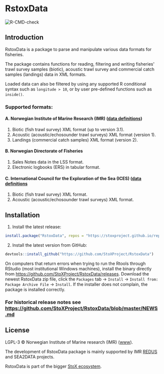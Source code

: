 # RstoxData

![R-CMD-check](https://github.com/StoXProject/RstoxData/workflows/R-CMD-check/badge.svg)

## Introduction

RstoxData is a package to parse and manipulate various data formats for fisheries.

The package contains functions for reading, filtering and writing fisheries' trawl survey samples (biotic), acoustic trawl survey and commercial catch samples (landings) data in XML formats.

Loaded data can also be filtered by using any supported R conditional syntax such as `longitude > 10`, or by user pre-defined functions such as `inside()`.

### Supported formats:

#### A. Norwegian Institute of Marine Research (IMR) ([data definitions](https://www.imr.no/formats/))

  1. Biotic (fish trawl survey) XML format (up to version 3.1).
  2. Acoustic (acoustic/echosounder trawl surveys) XML format (version 1).
  3. Landings (commercial catch samples) XML format (version 2).

#### B. Norwegian Directorate of Fisheries
  1. Sales Notes data in the LSS format.
  2. Electronic logbooks (ERS) in tabular format.

#### C. International Council for the Exploration of the Sea (ICES) ([data definitions](https://ices.dk/data/data-portals/Pages/acoustic.aspx)

  1. Biotic (fish trawl survey) XML format.
  2. Acoustic (acoustic/echosounder trawl surveys) XML format.

## Installation

1. Install the latest release:
  ```r
  install.package("RstoxData", repos = "https://stoxproject.github.io/repo/")
  ```

2. Install the latest version from GitHub:
  ```r
  devtools::install_github("https://github.com/StoXProject/RstoxData")
  ```

On computers that return errors when trying to run the Rtools through RStudio (most institutional Windows machines), install the binary directly from https://github.com/StoXProject/RstoxData/releases.
Download the newest RstoxData zip file, click the `Packages` tab -> `Install` -> `Install from:` `Package Archive File` -> `Install`. If the installer does not complain, the package is installed correctly.

### For historical release notes see https://github.com/StoXProject/RstoxData/blob/master/NEWS.md

## License

LGPL-3 © Norwegian Institute of Marine research (IMR) ([www](https://www.hi.no/en)).

The development of RstoxData package is mainly supported by IMR [REDUS](http://www.redus.no) and SEA2DATA projects.

RstoxData is part of the bigger [StoX ecosystem](https://stoxproject.github.io).